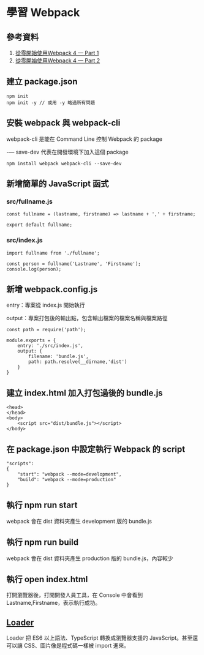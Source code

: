 學習 Webpack
=
<h2>參考資料</h2>

1. [從零開始使用Webpack 4 — Part 1](https://medium.com/@chuanjen.wang/%E5%BE%9E%E9%9B%B6%E9%96%8B%E5%A7%8B%E4%BD%BF%E7%94%A8webpack-4-part-1-141d7a547c4a)
2. [從零開始使用Webpack 4 — Part 2](https://medium.com/@chuanjen.wang/%E5%BE%9E%E9%9B%B6%E9%96%8B%E5%A7%8B%E4%BD%BF%E7%94%A8webpack-4-part-2-80127720a232)

<h2>建立 package.json</h2>

    npm init
    npm init -y // 或用 -y 略過所有問題

<h2>安裝 webpack 與 webpack-cli</h2>

webpack-cli 是能在 Command Line 控制 Webpack 的 package

-— save-dev 代表在開發環境下加入這個 package

    npm install webpack webpack-cli --save-dev

<h2>新增簡單的 JavaScript 函式</h2>

<h3>src/fullname.js</h3>

    const fullname = (lastname, firstname) => lastname + ',' + firstname;

    export default fullname;

<h3>src/index.js</h3>

    import fullname from './fullname';

    const person = fullname('Lastname', 'Firstname');
    console.log(person);

<h2>新增 webpack.config.js</h2>

entry：專案從 index.js 開始執行

output：專案打包後的輸出點，包含輸出檔案的檔案名稱與檔案路徑

    const path = require('path');

    module.exports = {
        entry: './src/index.js',
        output: {
            filename: 'bundle.js',
            path: path.resolve(__dirname,'dist')
        }
    }

<h2>建立 index.html 加入打包過後的 bundle.js</h2>

    <head>
    </head>
    <body>
        <script src="dist/bundle.js"></script>
    </body>

<h2>在 package.json 中設定執行 Webpack 的 script</h2>

    "scripts": 
    {
        "start": "webpack --mode=development",
        "build": "webpack --mode=production"
    }

<h2>執行 npm run start</h2>

webpack 會在 dist 資料夾產生 development 版的 bundle.js

<h2>執行 npm run build</h2>

webpack 會在 dist 資料夾產生 production 版的 bundle.js，內容較少

<h2>執行 open index.html</h2>

打開瀏覽器後，打開開發人員工具，在 Console 中會看到 Lastname,Firstname，表示執行成功。

<a href="https://webpack.js.org/concepts/loaders/">
<h2>Loader</h2>
</a>

Loader 把 ES6 以上語法、TypeScript 轉換成瀏覽器支援的 JavaScript。甚至還可以讓 CSS、圖片像是程式碼一樣被 import 進來。
